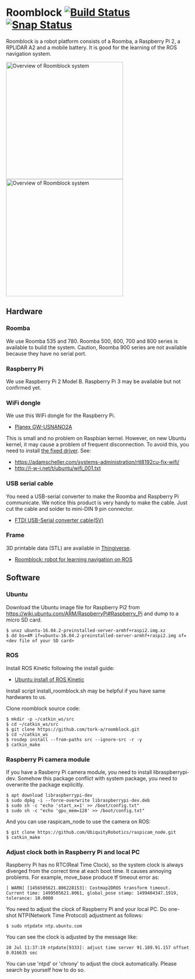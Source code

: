 # Roomblock [![Build Status](https://travis-ci.org/tork-a/roomblock.svg?branch=master)](https://travis-ci.org/tork-a/roomblock) [![Snap Status](https://build.snapcraft.io/badge/7675t/roomblock.svg)](https://build.snapcraft.io/user/7675t/roomblock)

Roomblock is a robot platform consists of a Roomba, a Raspberry Pi 2,
a RPLIDAR A2 and a mobile battery. It is good for the learning of the
ROS navigation system.

<img src="doc/img/roomblock_1.jpg" alt="Overview of Roomblock system" width="320"><img src="doc/img/roomblock_2.jpg" alt="Overview of Roomblock system" width="320">

## Hardware

### Roomba

We use Roomba 535 and 780. Roomba 500, 600, 700 and 800 series is
available to build the system. Caution, Roomba 900 series are not
available because they have no serial port.

### Raspberry Pi

We use Raspberry Pi 2 Model B. Raspberry Pi 3 may be available but
not confirmed yet.

### WiFi dongle

We use this WiFi dongle for the Raspberry Pi.

- [Planex GW-USNANO2A](https://www.amazon.co.jp/gp/product/B00ESA34GA)

This is small and no problem on Raspbian kernel. However, on new
Ubuntu kernel, it may cause a problem of frequent disconnection. To
avoid this, you need to install
[the fixed driver](https://github.com/pvaret/rtl8192cu-fixes). See:

- https://adamscheller.com/systems-administration/rtl8192cu-fix-wifi/
- http://l-w-i.net/t/ubuntu/wifi_001.txt

### USB serial cable

You need a USB-serial converter to make the Roomba and Raspberry Pi
communicate. We notice this product is very handy to make the
cable. Just cut the cable and solder to mini-DIN 9 pin connector.

- [FTDI USB-Serial converter cable(5V)](http://akizukidenshi.com/catalog/g/gM-05841/)

### Frame

3D printable data (STL) are available in
[Thingiverse](http://www.thingiverse.com/).

- [Roomblock: robot for learning navigation on ROS](http://www.thingiverse.com/thing:2209131)

## Software

### Ubuntu

Download the Ubuntu image file for Raspberry Pi2 from https://wiki.ubuntu.com/ARM/RaspberryPi#Raspberry_Pi and dump to a micro SD card.

```
$ unxz ubuntu-16.04.2-preinstalled-server-armhf+raspi2.img.xz
$ dd bs=4M if=ubuntu-16.04.2-preinstalled-server-armhf+raspi2.img of=<dev file of your SD card>
```

### ROS

Install ROS Kinetic following the install guide:

- [Ubuntu install of ROS Kinetic](http://wiki.ros.org/kinetic/Installation/Ubuntu)

Install script install_roomblock.sh may be helpful if you have same
hardwares to us.

Clone roomblock source code:

```
$ mkdir -p ~/catkin_ws/src
$ cd ~/catkin_ws/src
$ git clone https://github.com/tork-a/roomblock.git
$ cd ~/catkin_ws
$ rosdep install --from-paths src --ignore-src -r -y
$ catkin_make
```

### Raspberry Pi camera module

If you have a Rasberry Pi camera module, you need to install
libraspberrypi-dev. Somehow this package conflict with system package,
you need to overwrite the package explicitly.

```
$ apt download libraspberrypi-dev
$ sudo dpkg -i --force-overwrite libraspberrypi-dev.deb
$ sudo sh -c "echo 'start_x=1' >> /boot/config.txt"
$ sudo sh -c "echo 'gpu_mem=128' >> /boot/config.txt"
```

And you can use raspicam_node to use the camera on ROS:
```
$ git clone https://github.com/UbiquityRobotics/raspicam_node.git
$ catkin_make
```

### Adjust clock both in Raspberry Pi and local PC

Raspberry Pi has no RTC(Real Time Clock), so the system clock is
always diverged from the correct time at each boot time. It causes
annoying problems. For example, move_base produce tf timeout error as:

```
[ WARN] [1456505621.806228153]: Costmap2DROS transform timeout. Current time: 1499505621.8061, global_pose stamp: 1499404347.1919, tolerance: 10.0000
```

You need to adjust the clock of Raspberry Pi and your local PC.
Do one-shot NTP(Network Time Protocol) adjustment as follows:

```
$ sudo ntpdate ntp.ubuntu.com
```

You can see the clock is adjusted by the message like:

```
20 Jul 11:37:19 ntpdate[9333]: adjust time server 91.189.91.157 offset 0.016635 sec
```

You can use 'ntpd' or 'chrony' to adjust the clock
automatically. Please search by yourself how to do so.
